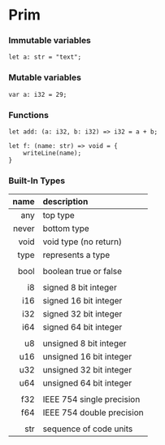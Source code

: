 # Prim

### Immutable variables
```
let a: str = "text";
```

### Mutable variables
```
var a: i32 = 29;
```

### Functions
```
let add: (a: i32, b: i32) => i32 = a + b;
```

```
let f: (name: str) => void = {
    writeLine(name);  
}
```

### Built-In Types
| name         | description               |
| -----------: | :------------------------ |
| any   | top type                  |
| never | bottom type               |
| void  | void type (no return)     |
| type  | represents a type         |
||
| bool  | boolean true or false     |
||
| i8    | signed 8 bit integer      |
| i16   | signed 16 bit integer     |
| i32   | signed 32 bit integer     |
| i64   | signed 64 bit integer     |
||
| u8    | unsigned 8 bit integer    |
| u16   | unsigned 16 bit integer   |
| u32   | unsigned 32 bit integer   |
| u64   | unsigned 64 bit integer   |
|||
| f32   | IEEE 754 single precision |
| f64   | IEEE 754 double precision |
|||
| str   | sequence of code units    |